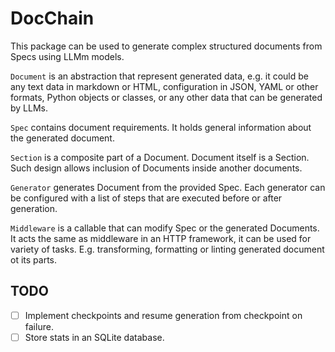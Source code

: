 # DocChain

This package can be used to generate complex structured documents from Specs using LLMm models.

`Document` is an abstraction that represent generated data, e.g. it could be any text data in
markdown or HTML, configuration in JSON, YAML or other formats, Python objects or classes, or any
other data that can be generated by LLMs.

`Spec` contains document requirements. It holds general information about the generated document.

`Section` is a composite part of a Document. Document itself is a Section. Such design allows
inclusion of Documents inside another documents.

`Generator` generates Document from the provided Spec. Each generator can be configured with a list
of steps that are executed before or after generation.

`Middleware` is a callable that can modify Spec or the generated Documents. It acts the same as
middleware in an HTTP framework, it can be used for variety of tasks. E.g. transforming, formatting
or linting generated document ot its parts.

## TODO

- [ ] Implement checkpoints and resume generation from checkpoint on failure.
- [ ] Store stats in an SQLite database.
